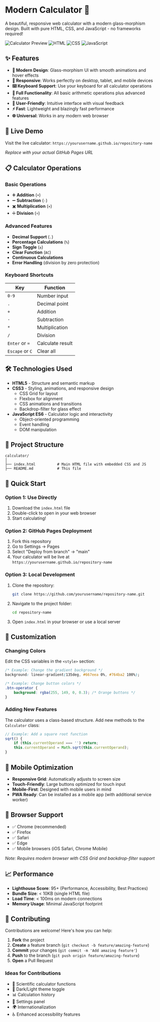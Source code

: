 # Modern Calculator 🧮

A beautiful, responsive web calculator with a modern glass-morphism design. Built with pure HTML, CSS, and JavaScript - no frameworks required!

![Calculator Preview](https://img.shields.io/badge/Status-Live-brightgreen) ![HTML](https://img.shields.io/badge/HTML-5-orange) ![CSS](https://img.shields.io/badge/CSS-3-blue) ![JavaScript](https://img.shields.io/badge/JavaScript-ES6-yellow)

## ✨ Features

- **🎨 Modern Design**: Glass-morphism UI with smooth animations and hover effects
- **📱 Responsive**: Works perfectly on desktop, tablet, and mobile devices
- **⌨️ Keyboard Support**: Use your keyboard for all calculator operations
- **🧮 Full Functionality**: All basic arithmetic operations plus advanced features
- **🎯 User-Friendly**: Intuitive interface with visual feedback
- **⚡ Fast**: Lightweight and blazingly fast performance
- **🌐 Universal**: Works in any modern web browser

## 🚀 Live Demo

Visit the live calculator: `https://yourusername.github.io/repository-name`

*Replace with your actual GitHub Pages URL*

## 📋 Calculator Operations

### Basic Operations
- ➕ **Addition** (`+`)
- ➖ **Subtraction** (`-`)
- ✖️ **Multiplication** (`×`)
- ➗ **Division** (`÷`)

### Advanced Features
- **Decimal Support** (`.`)
- **Percentage Calculations** (`%`)
- **Sign Toggle** (`±`)
- **Clear Function** (`AC`)
- **Continuous Calculations**
- **Error Handling** (division by zero protection)

### Keyboard Shortcuts
| Key | Function |
|-----|----------|
| `0-9` | Number input |
| `.` | Decimal point |
| `+` | Addition |
| `-` | Subtraction |
| `*` | Multiplication |
| `/` | Division |
| `Enter` or `=` | Calculate result |
| `Escape` or `C` | Clear all |

## 🛠️ Technologies Used

- **HTML5** - Structure and semantic markup
- **CSS3** - Styling, animations, and responsive design
  - CSS Grid for layout
  - Flexbox for alignment
  - CSS animations and transitions
  - Backdrop-filter for glass effect
- **JavaScript ES6** - Calculator logic and interactivity
  - Object-oriented programming
  - Event handling
  - DOM manipulation

## 📁 Project Structure

```
calculator/
│
├── index.html          # Main HTML file with embedded CSS and JS
├── README.md           # This file

```

## 🚀 Quick Start

### Option 1: Use Directly
1. Download the `index.html` file
2. Double-click to open in your web browser
3. Start calculating!

### Option 2: GitHub Pages Deployment
1. Fork this repository
2. Go to Settings → Pages
3. Select "Deploy from branch" → "main"
4. Your calculator will be live at `https://yourusername.github.io/repository-name`

### Option 3: Local Development
1. Clone the repository:
   ```bash
   git clone https://github.com/yourusername/repository-name.git
   ```
2. Navigate to the project folder:
   ```bash
   cd repository-name
   ```
3. Open `index.html` in your browser or use a local server

## 🎨 Customization

### Changing Colors
Edit the CSS variables in the `<style>` section:
```css
/* Example: Change the gradient background */
background: linear-gradient(135deg, #667eea 0%, #764ba2 100%);

/* Example: Change button colors */
.btn-operator {
    background: rgba(255, 149, 0, 0.3); /* Orange buttons */
}
```

### Adding New Features
The calculator uses a class-based structure. Add new methods to the `Calculator` class:
```javascript
// Example: Add a square root function
sqrt() {
    if (this.currentOperand === '') return;
    this.currentOperand = Math.sqrt(this.currentOperand);
}
```

## 📱 Mobile Optimization

- **Responsive Grid**: Automatically adjusts to screen size
- **Touch-Friendly**: Large buttons optimized for touch input
- **Mobile-First**: Designed with mobile users in mind
- **PWA Ready**: Can be installed as a mobile app (with additional service worker)

## 🔧 Browser Support

- ✅ Chrome (recommended)
- ✅ Firefox
- ✅ Safari
- ✅ Edge
- ✅ Mobile browsers (iOS Safari, Chrome Mobile)

*Note: Requires modern browser with CSS Grid and backdrop-filter support*

## 📈 Performance

- **Lighthouse Score**: 95+ (Performance, Accessibility, Best Practices)
- **Bundle Size**: < 10KB (single HTML file)
- **Load Time**: < 100ms on modern connections
- **Memory Usage**: Minimal JavaScript footprint

## 🤝 Contributing

Contributions are welcome! Here's how you can help:

1. **Fork** the project
2. **Create** a feature branch (`git checkout -b feature/amazing-feature`)
3. **Commit** your changes (`git commit -m 'Add amazing feature'`)
4. **Push** to the branch (`git push origin feature/amazing-feature`)
5. **Open** a Pull Request

### Ideas for Contributions
- 🔬 Scientific calculator functions
- 🌙 Dark/Light theme toggle
- 📊 Calculation history
- 🔧 Settings panel
- 🌍 Internationalization
- ♿ Enhanced accessibility features

